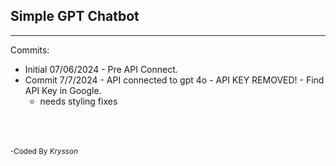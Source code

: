## Simple GPT Chatbot

---

Commits:

- Initial 07/06/2024 - Pre API Connect.
- Commit 7/7/2024 - API connected to gpt 4o - API KEY REMOVED! - Find API Key in Google.
  - needs styling fixes

<br>
<br>
<br>
<small>-Coded By <em>Krysson
